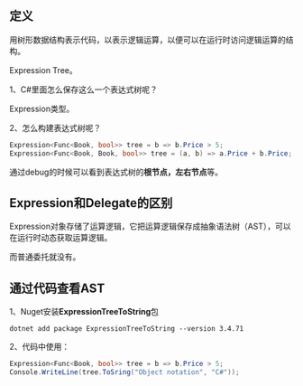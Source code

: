## 定义

用树形数据结构表示代码，以表示逻辑运算，以便可以在运行时访问逻辑运算的结构。

Expression Tree。

1、C#里面怎么保存这么一个表达式树呢？

Expression<TDelegate>类型。

2、怎么构建表达式树呢？

```c#
Expression<Func<Book, bool>> tree = b => b.Price > 5;
Expression<Func<Book, Book, bool>> tree = (a, b) => a.Price + b.Price;
```

通过debug的时候可以看到表达式树的**根节点，左右节点**等。

## Expression和Delegate的区别

Expression对象存储了运算逻辑，它把运算逻辑保存成抽象语法树（AST），可以在运行时动态获取运算逻辑。

而普通委托就没有。

## 通过代码查看AST

1、Nuget安装**ExpressionTreeToString**包

```
dotnet add package ExpressionTreeToString --version 3.4.71
```

2、代码中使用：

```c#
Expression<Func<Book, bool>> tree = b => b.Price > 5;
Console.WriteLine(tree.ToSring("Object notation", "C#"));
```

